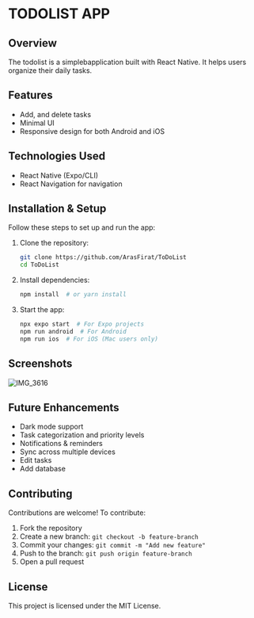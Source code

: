 # TODOLIST APP

##  Overview
The todolist is a simplebapplication built with React Native. It helps users organize their daily tasks.

##  Features
- Add, and delete tasks
- Minimal UI
- Responsive design for both Android and iOS

##  Technologies Used
- React Native (Expo/CLI)
- React Navigation for navigation

##  Installation & Setup
Follow these steps to set up and run the app:

1. Clone the repository:
   ```bash
   git clone https://github.com/ArasFirat/ToDoList
   cd ToDoList
   ```
2. Install dependencies:
   ```bash
   npm install  # or yarn install
   ```
3. Start the app:
   ```bash
   npx expo start  # For Expo projects
   npm run android  # For Android
   npm run ios  # For iOS (Mac users only)
   ```

##  Screenshots
![IMG_3616](https://github.com/user-attachments/assets/b73fb95e-74e3-4bb4-bf22-d6a4264138bb)


##  Future Enhancements
- Dark mode support
- Task categorization and priority levels
- Notifications & reminders
- Sync across multiple devices
- Edit tasks
- Add database

##  Contributing
Contributions are welcome! To contribute:
1. Fork the repository
2. Create a new branch: `git checkout -b feature-branch`
3. Commit your changes: `git commit -m "Add new feature"`
4. Push to the branch: `git push origin feature-branch`
5. Open a pull request

##  License
This project is licensed under the MIT License.


